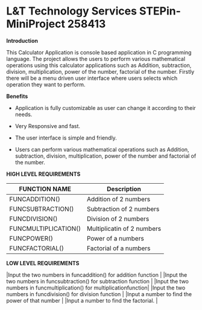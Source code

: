 # L&T Technology Services STEPin-MiniProject 258413

**Introduction**

This Calculator Application is console based application in C programming language. The project allows the users to perform various mathematical operations using this calculator applications such as Addition, subtraction, division, multiplication, power of the number, factorial of the number. Firstly there will be a menu driven user interface where users selects which operation they want to perform.

**Benefits**

- Application is fully customizable as user can change it according to their needs.

- Very Responsive and fast.

- The user interface is simple and friendly.

- Users can perform various mathematical operations such as Addition, subtraction, division, multiplication, power of the number and factorial of the number.

**HIGH LEVEL REQUIREMENTS**

FUNCTION NAME       |   Description 
---------------	    | ----------------------------  
FUNCADDITION()	    |   Addition of 2 numbers
FUNCSUBTRACTION()   |   Subtraction of 2 numbers
FUNCDIVISION()	    |   Division of 2 numbers
FUNCMULTIPLICATION()|   Multiplicatin of 2 numbers
FUNCPOWER()	        |   Power of a numbers
FUNCFACTORIAL()     |   Factorial of a numbers


**LOW LEVEL REQUIREMENTS**


|Input the two numbers in funcaddition() for addition function		       |
|Input the two numbers in funcsubtraction() for subtraction function	   |
|Input the two numbers in funcmultiplication() for multiplicationfunction|
|Input the two numbers in funcdivision() for division function           |
|Input a number to find the power of that number                         |
|Input a number to find the factorial.                                   |


